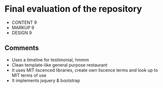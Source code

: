 # Final evaluation of the repository
- CONTENT 9
- MARKUP 9
- DESIGN 9

## Comments
- Uses a timeline for testimonial, hmmm
- Clean template-like general purpose restaurant
- It uses MIT liscenced libraries, create own liscence terms and look up to MIT terms of use
- It implements jsquery & bootstrap
